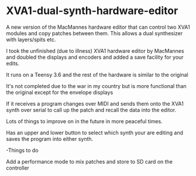 # XVA1-dual-synth-hardware-editor

A new version of the MacMannes hardware editor that can control two XVA1 modules and copy patches between them. This allows a dual synthesizer with layers/spits etc.

I took the unfinished (due to illness) XVA1 hardware editor by MacMannes and doubled the displays and encoders and added a save facility for your edits.

It runs on a Teensy 3.6 and the rest of the hardware is similar to the original

It's not completed due to the war in my country but is more functional than the original except for the envelope displays

If it receives a program changes over MIDI and sends them onto the XVA1 synth over serial to call up the patch and recall the data into the editor.

Lots of things to improve on in the future in more peaceful times.

Has an upper and lower button to select which synth your are editing and saves the program into either synth.

-Things to do

Add a performance mode to mix patches and store to SD card on the controller
